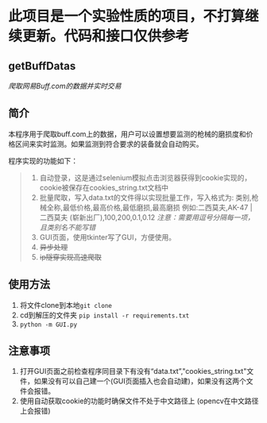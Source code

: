 # 此项目是一个实验性质的项目，不打算继续更新。代码和接口仅供参考

## getBuffDatas
_爬取网易Buff.com的数据并实时交易_



## 简介
本程序用于爬取buff.com上的数据，用户可以设置想要监测的枪械的磨损度和价格区间来实时监测。如果监测到符合要求的装备就会自动购买。

程序实现的功能如下：
>1. 自动登录，这是通过selenium模拟点击浏览器获得到cookie实现的，cookie被保存在cookies_string.txt文档中
>2. 批量爬取，写入data.txt的文件得以实现批量工作，写入格式为: 类别,枪械全称,最低价格,最高价格,最低磨损,最高磨损 例如:二西莫夫,AK-47 | 二西莫夫 (崭新出厂),100,200,0.1,0.12 *注意：需要用逗号分隔每一项，且类别名不能写错*
>3. GUI页面，使用tkinter写了GUI，方便使用。
>4. ~~异步处理~~
>5. ~~ip隧穿实现高速爬取~~


## 使用方法

1. 将文件clone到本地`git clone`
2. cd到解压的文件夹 `pip install -r requirements.txt`
3. `python -m GUI.py`

## 注意事项
1. 打开GUI页面之前检查程序同目录下有没有“data.txt”,"cookies_string.txt"文件，如果没有可以自己建一个(GUI页面插入也会自动建)，如果没有这两个文件会报错。
2. 使用自动获取cookie的功能时确保文件不处于中文路径上 (opencv在中文路径上会报错)
